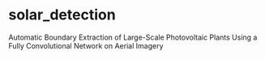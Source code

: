 # solar_detection
Automatic Boundary Extraction of Large-Scale Photovoltaic Plants Using a Fully Convolutional Network on Aerial Imagery

